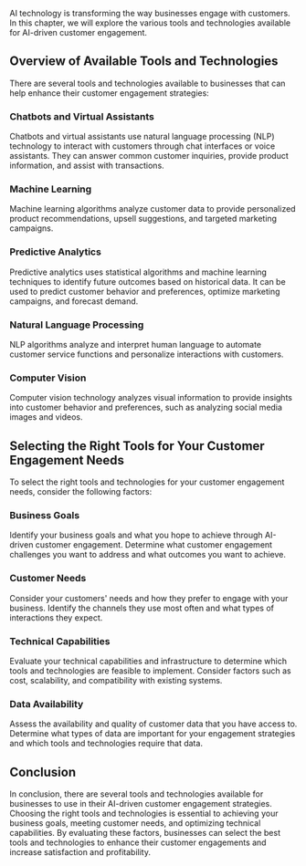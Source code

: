 
AI technology is transforming the way businesses engage with customers. In this chapter, we will explore the various tools and technologies available for AI-driven customer engagement.

Overview of Available Tools and Technologies
--------------------------------------------

There are several tools and technologies available to businesses that can help enhance their customer engagement strategies:

### Chatbots and Virtual Assistants

Chatbots and virtual assistants use natural language processing (NLP) technology to interact with customers through chat interfaces or voice assistants. They can answer common customer inquiries, provide product information, and assist with transactions.

### Machine Learning

Machine learning algorithms analyze customer data to provide personalized product recommendations, upsell suggestions, and targeted marketing campaigns.

### Predictive Analytics

Predictive analytics uses statistical algorithms and machine learning techniques to identify future outcomes based on historical data. It can be used to predict customer behavior and preferences, optimize marketing campaigns, and forecast demand.

### Natural Language Processing

NLP algorithms analyze and interpret human language to automate customer service functions and personalize interactions with customers.

### Computer Vision

Computer vision technology analyzes visual information to provide insights into customer behavior and preferences, such as analyzing social media images and videos.

Selecting the Right Tools for Your Customer Engagement Needs
------------------------------------------------------------

To select the right tools and technologies for your customer engagement needs, consider the following factors:

### Business Goals

Identify your business goals and what you hope to achieve through AI-driven customer engagement. Determine what customer engagement challenges you want to address and what outcomes you want to achieve.

### Customer Needs

Consider your customers' needs and how they prefer to engage with your business. Identify the channels they use most often and what types of interactions they expect.

### Technical Capabilities

Evaluate your technical capabilities and infrastructure to determine which tools and technologies are feasible to implement. Consider factors such as cost, scalability, and compatibility with existing systems.

### Data Availability

Assess the availability and quality of customer data that you have access to. Determine what types of data are important for your engagement strategies and which tools and technologies require that data.

Conclusion
----------

In conclusion, there are several tools and technologies available for businesses to use in their AI-driven customer engagement strategies. Choosing the right tools and technologies is essential to achieving your business goals, meeting customer needs, and optimizing technical capabilities. By evaluating these factors, businesses can select the best tools and technologies to enhance their customer engagements and increase satisfaction and profitability.

